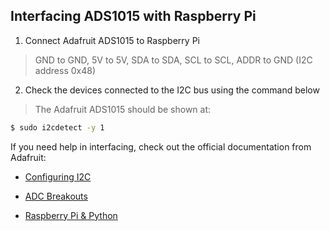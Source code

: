## Interfacing ADS1015 with Raspberry Pi

1. Connect Adafruit ADS1015 to Raspberry Pi
> GND to GND, 5V to 5V, SDA to SDA, SCL to SCL, ADDR to GND (I2C address 0x48)
2. Check the devices connected to the I2C bus using the command below
> The Adafruit ADS1015 should be shown at: 
```sh
$ sudo i2cdetect -y 1
```

If you need help in interfacing, check out the official documentation from Adafruit:

- [Configuring I2C]

- [ADC Breakouts]

- [Raspberry Pi & Python]


[Raspberry Pi & Python]: https://github.com/adafruit/Adafruit-Raspberry-Pi-Python-Code
[ADC Breakouts]: https://learn.adafruit.com/adafruit-4-channel-adc-breakouts/
[Configuring I2C]: https://learn.adafruit.com/adafruits-raspberry-pi-lesson-4-gpio-setup/configuring-i2c